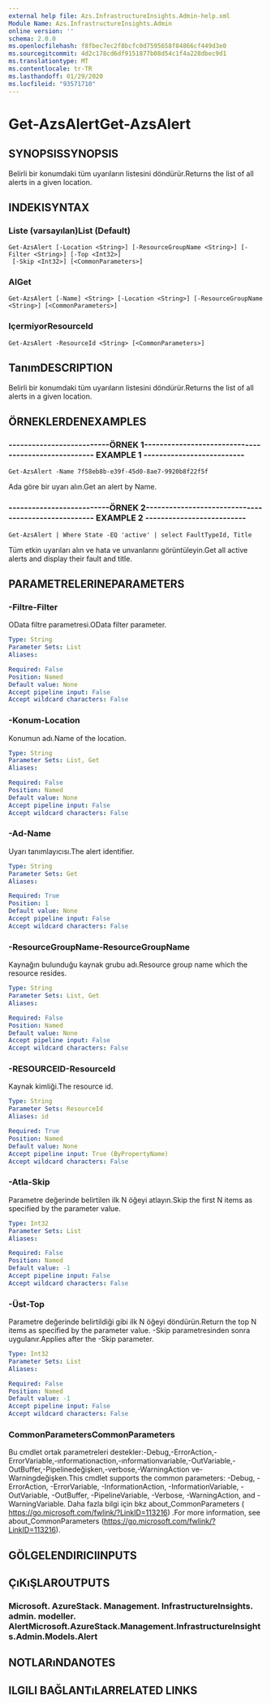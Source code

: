 ```yaml
---
external help file: Azs.InfrastructureInsights.Admin-help.xml
Module Name: Azs.InfrastructureInsights.Admin
online version: ''
schema: 2.0.0
ms.openlocfilehash: f8fbec7ec2f8bcfc0d7595658f84866cf449d3e0
ms.sourcegitcommit: 4d2c178cd6df9151877b08d54c1f4a228dbec9d1
ms.translationtype: MT
ms.contentlocale: tr-TR
ms.lasthandoff: 01/29/2020
ms.locfileid: "93571710"
---
```

# <span data-ttu-id="00c0c-101">Get-AzsAlert</span><span class="sxs-lookup"><span data-stu-id="00c0c-101">Get-AzsAlert</span></span>

## <span data-ttu-id="00c0c-102">SYNOPSIS</span><span class="sxs-lookup"><span data-stu-id="00c0c-102">SYNOPSIS</span></span>
<span data-ttu-id="00c0c-103">Belirli bir konumdaki tüm uyarıların listesini döndürür.</span><span class="sxs-lookup"><span data-stu-id="00c0c-103">Returns the list of all alerts in a given location.</span></span>

## <span data-ttu-id="00c0c-104">INDEKI</span><span class="sxs-lookup"><span data-stu-id="00c0c-104">SYNTAX</span></span>

### <span data-ttu-id="00c0c-105">Liste (varsayılan)</span><span class="sxs-lookup"><span data-stu-id="00c0c-105">List (Default)</span></span>
```
Get-AzsAlert [-Location <String>] [-ResourceGroupName <String>] [-Filter <String>] [-Top <Int32>]
 [-Skip <Int32>] [<CommonParameters>]
```

### <span data-ttu-id="00c0c-106">Al</span><span class="sxs-lookup"><span data-stu-id="00c0c-106">Get</span></span>
```
Get-AzsAlert [-Name] <String> [-Location <String>] [-ResourceGroupName <String>] [<CommonParameters>]
```

### <span data-ttu-id="00c0c-107">Içermiyor</span><span class="sxs-lookup"><span data-stu-id="00c0c-107">ResourceId</span></span>
```
Get-AzsAlert -ResourceId <String> [<CommonParameters>]
```

## <span data-ttu-id="00c0c-108">Tanım</span><span class="sxs-lookup"><span data-stu-id="00c0c-108">DESCRIPTION</span></span>
<span data-ttu-id="00c0c-109">Belirli bir konumdaki tüm uyarıların listesini döndürür.</span><span class="sxs-lookup"><span data-stu-id="00c0c-109">Returns the list of all alerts in a given location.</span></span>

## <span data-ttu-id="00c0c-110">ÖRNEKLERDEN</span><span class="sxs-lookup"><span data-stu-id="00c0c-110">EXAMPLES</span></span>

### <span data-ttu-id="00c0c-111">--------------------------ÖRNEK 1--------------------------</span><span class="sxs-lookup"><span data-stu-id="00c0c-111">-------------------------- EXAMPLE 1 --------------------------</span></span>
```
Get-AzsAlert -Name 7f58eb8b-e39f-45d0-8ae7-9920b8f22f5f
```

<span data-ttu-id="00c0c-112">Ada göre bir uyarı alın.</span><span class="sxs-lookup"><span data-stu-id="00c0c-112">Get an alert by Name.</span></span>

### <span data-ttu-id="00c0c-113">--------------------------ÖRNEK 2--------------------------</span><span class="sxs-lookup"><span data-stu-id="00c0c-113">-------------------------- EXAMPLE 2 --------------------------</span></span>
```
Get-AzsAlert | Where State -EQ 'active' | select FaultTypeId, Title
```

<span data-ttu-id="00c0c-114">Tüm etkin uyarıları alın ve hata ve unvanlarını görüntüleyin.</span><span class="sxs-lookup"><span data-stu-id="00c0c-114">Get all active alerts and display their fault and title.</span></span>

## <span data-ttu-id="00c0c-115">PARAMETRELERINE</span><span class="sxs-lookup"><span data-stu-id="00c0c-115">PARAMETERS</span></span>

### <span data-ttu-id="00c0c-116">-Filtre</span><span class="sxs-lookup"><span data-stu-id="00c0c-116">-Filter</span></span>
<span data-ttu-id="00c0c-117">OData filtre parametresi.</span><span class="sxs-lookup"><span data-stu-id="00c0c-117">OData filter parameter.</span></span>

```yaml
Type: String
Parameter Sets: List
Aliases: 

Required: False
Position: Named
Default value: None
Accept pipeline input: False
Accept wildcard characters: False
```

### <span data-ttu-id="00c0c-118">-Konum</span><span class="sxs-lookup"><span data-stu-id="00c0c-118">-Location</span></span>
<span data-ttu-id="00c0c-119">Konumun adı.</span><span class="sxs-lookup"><span data-stu-id="00c0c-119">Name of the location.</span></span>

```yaml
Type: String
Parameter Sets: List, Get
Aliases: 

Required: False
Position: Named
Default value: None
Accept pipeline input: False
Accept wildcard characters: False
```

### <span data-ttu-id="00c0c-120">-Ad</span><span class="sxs-lookup"><span data-stu-id="00c0c-120">-Name</span></span>
<span data-ttu-id="00c0c-121">Uyarı tanımlayıcısı.</span><span class="sxs-lookup"><span data-stu-id="00c0c-121">The alert identifier.</span></span>

```yaml
Type: String
Parameter Sets: Get
Aliases: 

Required: True
Position: 1
Default value: None
Accept pipeline input: False
Accept wildcard characters: False
```

### <span data-ttu-id="00c0c-122">-ResourceGroupName</span><span class="sxs-lookup"><span data-stu-id="00c0c-122">-ResourceGroupName</span></span>
<span data-ttu-id="00c0c-123">Kaynağın bulunduğu kaynak grubu adı.</span><span class="sxs-lookup"><span data-stu-id="00c0c-123">Resource group name which the resource resides.</span></span>

```yaml
Type: String
Parameter Sets: List, Get
Aliases: 

Required: False
Position: Named
Default value: None
Accept pipeline input: False
Accept wildcard characters: False
```

### <span data-ttu-id="00c0c-124">-RESOURCEID</span><span class="sxs-lookup"><span data-stu-id="00c0c-124">-ResourceId</span></span>
<span data-ttu-id="00c0c-125">Kaynak kimliği.</span><span class="sxs-lookup"><span data-stu-id="00c0c-125">The resource id.</span></span>

```yaml
Type: String
Parameter Sets: ResourceId
Aliases: id

Required: True
Position: Named
Default value: None
Accept pipeline input: True (ByPropertyName)
Accept wildcard characters: False
```

### <span data-ttu-id="00c0c-126">-Atla</span><span class="sxs-lookup"><span data-stu-id="00c0c-126">-Skip</span></span>
<span data-ttu-id="00c0c-127">Parametre değerinde belirtilen ilk N öğeyi atlayın.</span><span class="sxs-lookup"><span data-stu-id="00c0c-127">Skip the first N items as specified by the parameter value.</span></span>

```yaml
Type: Int32
Parameter Sets: List
Aliases: 

Required: False
Position: Named
Default value: -1
Accept pipeline input: False
Accept wildcard characters: False
```

### <span data-ttu-id="00c0c-128">-Üst</span><span class="sxs-lookup"><span data-stu-id="00c0c-128">-Top</span></span>
<span data-ttu-id="00c0c-129">Parametre değerinde belirtildiği gibi ilk N öğeyi döndürün.</span><span class="sxs-lookup"><span data-stu-id="00c0c-129">Return the top N items as specified by the parameter value.</span></span>
<span data-ttu-id="00c0c-130">-Skip parametresinden sonra uygulanır.</span><span class="sxs-lookup"><span data-stu-id="00c0c-130">Applies after the -Skip parameter.</span></span>

```yaml
Type: Int32
Parameter Sets: List
Aliases: 

Required: False
Position: Named
Default value: -1
Accept pipeline input: False
Accept wildcard characters: False
```

### <span data-ttu-id="00c0c-131">CommonParameters</span><span class="sxs-lookup"><span data-stu-id="00c0c-131">CommonParameters</span></span>
<span data-ttu-id="00c0c-132">Bu cmdlet ortak parametreleri destekler:-Debug,-ErrorAction,-ErrorVariable,-ınformationaction,-ınformationvariable,-OutVariable,-OutBuffer,-Pipelinedeğişken,-verbose,-WarningAction ve-Warningdeğişken.</span><span class="sxs-lookup"><span data-stu-id="00c0c-132">This cmdlet supports the common parameters: -Debug, -ErrorAction, -ErrorVariable, -InformationAction, -InformationVariable, -OutVariable, -OutBuffer, -PipelineVariable, -Verbose, -WarningAction, and -WarningVariable.</span></span> <span data-ttu-id="00c0c-133">Daha fazla bilgi için bkz about_CommonParameters ( https://go.microsoft.com/fwlink/?LinkID=113216) .</span><span class="sxs-lookup"><span data-stu-id="00c0c-133">For more information, see about_CommonParameters (https://go.microsoft.com/fwlink/?LinkID=113216).</span></span>

## <span data-ttu-id="00c0c-134">GÖLGELENDIRICI</span><span class="sxs-lookup"><span data-stu-id="00c0c-134">INPUTS</span></span>

## <span data-ttu-id="00c0c-135">ÇıKıŞLAR</span><span class="sxs-lookup"><span data-stu-id="00c0c-135">OUTPUTS</span></span>

### <span data-ttu-id="00c0c-136">Microsoft. AzureStack. Management. InfrastructureInsights. admin. modeller. Alert</span><span class="sxs-lookup"><span data-stu-id="00c0c-136">Microsoft.AzureStack.Management.InfrastructureInsights.Admin.Models.Alert</span></span>

## <span data-ttu-id="00c0c-137">NOTLARıNDA</span><span class="sxs-lookup"><span data-stu-id="00c0c-137">NOTES</span></span>

## <span data-ttu-id="00c0c-138">ILGILI BAĞLANTıLAR</span><span class="sxs-lookup"><span data-stu-id="00c0c-138">RELATED LINKS</span></span>

